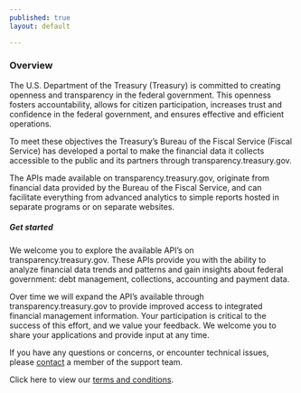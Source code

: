 ```yaml
---
published: true
layout: default

---
```


### Overview

The U.S. Department of the Treasury (Treasury) is committed to creating openness and transparency in the federal government. This openness fosters accountability, allows for citizen participation, increases trust and confidence in the federal government, and ensures effective and efficient operations. 

To meet these objectives the Treasury’s Bureau of the Fiscal Service (Fiscal Service) has developed a portal to make the financial data it collects accessible to the public and its partners through transparency.treasury.gov. 

The APIs made available on transparency.treasury.gov, originate from financial data provided by the Bureau of the Fiscal Service, and can facilitate everything from advanced analytics to simple reports hosted in separate programs or on separate websites. 
 

##### Get started

We welcome you to explore the available API’s on transparency.treasury.gov. These APIs provide you with the ability to analyze financial data trends and patterns and gain insights about federal government:  debt management, collections, accounting and payment data. 

Over time we will expand the API’s available through transparency.treasury.gov to provide improved access to integrated financial management information. Your participation is critical to the success of this effort, and we value your feedback.  We welcome you to share your applications and provide input at any time. 

If you have any questions or concerns, or encounter technical issues, please [contact](contact.html) a member of the support team. 

Click here to view our [terms and conditions](terms.html). 


<body id="overview"></body>

